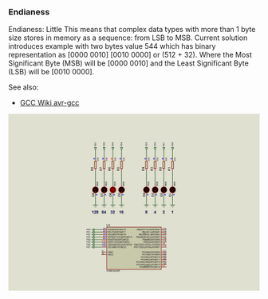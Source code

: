 ### Endianess

Endianess: Little
This means that complex data types with more than 1 byte size stores in memory as a sequence: from LSB to MSB.
Current solution introduces example with two bytes value 544 which has binary representation as [0000 0010] [0010 0000] or (512 + 32).
Where the Most Significant Byte (MSB) will be [0000 0010] and the Least Significant Byte (LSB) will be [0010 0000].  

See also:  
- [GCC Wiki avr-gcc](https://gcc.gnu.org/wiki/avr-gcc#Type_Layout "Type Layout")

<img src="Proteus/scheme.jpg">
